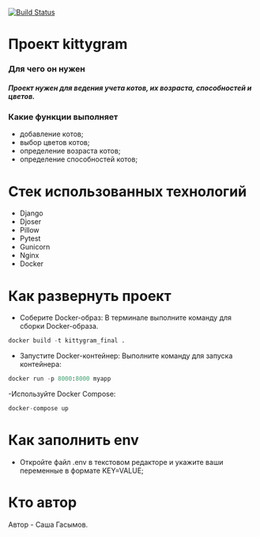 [![Build Status](https://github.com/gazone-gazelle17/kittygram_final/actions/workflows/main.yml/badge.svg)](https://github.com/gazone-gazelle17/kittygram_final/actions)
# Проект kittygram

### Для чего он нужен
##### Проект нужен для ведения учета котов, их возраста, способностей и цветов.
### Какие функции выполняет
- добавление котов;
- выбор цветов котов;
- определение возраста котов;
- определение способностей котов;
# Cтек использованных технологий
- Django
- Djoser
- Pillow
- Pytest
- Gunicorn
- Nginx
- Docker
# Как развернуть проект
- Соберите Docker-образ:
В терминале выполните команду для сборки Docker-образа. 
```python
docker build -t kittygram_final .
```
- Запустите Docker-контейнер:
Выполните команду для запуска контейнера:
```python 
docker run -p 8000:8000 myapp 
```
-Используйте Docker Compose:
```python 
docker-compose up
```
# Как заполнить env
- Откройте файл .env в текстовом редакторе и укажите ваши переменные в формате KEY=VALUE;
# Кто автор 
Автор - Саша Гасымов.
